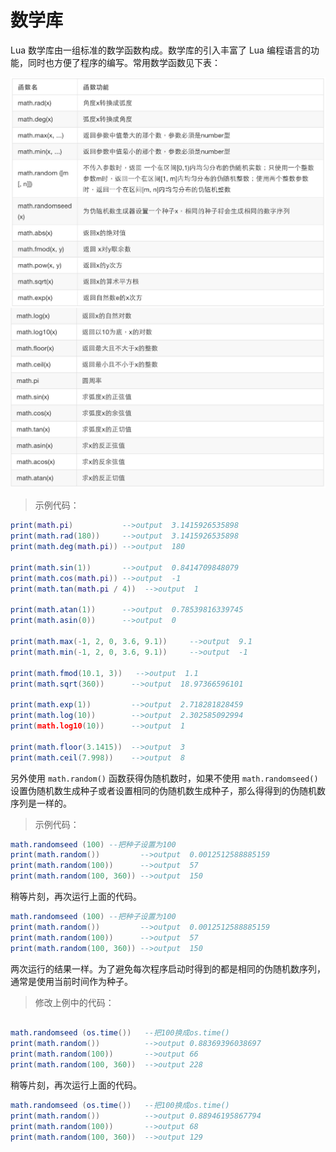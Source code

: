 # 数学库

Lua 数学库由一组标准的数学函数构成。数学库的引入丰富了 Lua 编程语言的功能，同时也方便了程序的编写。常用数学函数见下表：

![数学函数表1](../images/math_1.png)
![数学函数表2](../images/math_2.png)


>示例代码：

```lua
print(math.pi)           -->output  3.1415926535898
print(math.rad(180))     -->output  3.1415926535898
print(math.deg(math.pi)) -->output  180

print(math.sin(1))       -->output  0.8414709848079
print(math.cos(math.pi)) -->output  -1
print(math.tan(math.pi / 4))  -->output  1

print(math.atan(1))      -->output  0.78539816339745
print(math.asin(0))      -->output  0

print(math.max(-1, 2, 0, 3.6, 9.1))     -->output  9.1
print(math.min(-1, 2, 0, 3.6, 9.1))     -->output  -1

print(math.fmod(10.1, 3))   -->output  1.1
print(math.sqrt(360))      -->output  18.97366596101

print(math.exp(1))         -->output  2.718281828459
print(math.log(10))        -->output  2.302585092994
print(math.log10(10))      -->output  1

print(math.floor(3.1415))  -->output  3
print(math.ceil(7.998))    -->output  8

```

另外使用 `math.random()` 函数获得伪随机数时，如果不使用 `math.randomseed()` 设置伪随机数生成种子或者设置相同的伪随机数生成种子，那么得得到的伪随机数序列是一样的。

> 示例代码：

```lua
math.randomseed (100) --把种子设置为100
print(math.random())         -->output  0.0012512588885159
print(math.random(100))      -->output  57
print(math.random(100, 360)) -->output  150
```

稍等片刻，再次运行上面的代码。

```lua
math.randomseed (100) --把种子设置为100
print(math.random())         -->output  0.0012512588885159
print(math.random(100))      -->output  57
print(math.random(100, 360)) -->output  150
```

两次运行的结果一样。为了避免每次程序启动时得到的都是相同的伪随机数序列，通常是使用当前时间作为种子。

> 修改上例中的代码：

```lua

math.randomseed (os.time())   --把100换成os.time()
print(math.random())          -->output 0.88369396038697
print(math.random(100))       -->output 66
print(math.random(100, 360))  -->output 228
```

稍等片刻，再次运行上面的代码。

```lua
math.randomseed (os.time())   --把100换成os.time()
print(math.random())          -->output 0.88946195867794
print(math.random(100))       -->output 68
print(math.random(100, 360))  -->output 129
```
